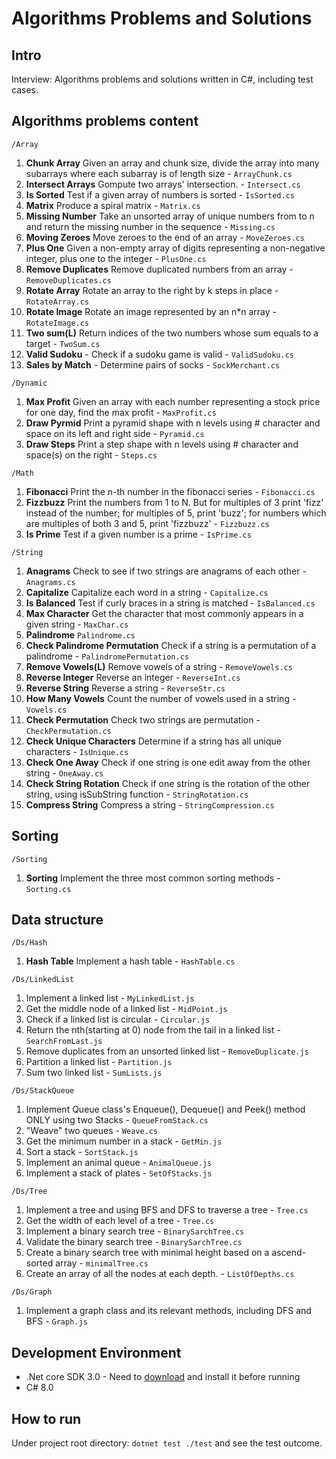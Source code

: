# Algorithms Problems and Solutions

## Intro

Interview: Algorithms problems and solutions written in C#, including test cases.

## Algorithms problems content

`/Array`

1. **Chunk Array** Given an array and chunk size, divide the array into many subarrays where each subarray is of length size - `ArrayChunk.cs`
2. **Intersect Arrays** Gompute two arrays' intersection. - `Intersect.cs`
3. **Is Sorted** Test if a given array of numbers is sorted - `IsSorted.cs`
4. **Matrix** Produce a spiral matrix - `Matrix.cs`
5. **Missing Number** Take an unsorted array of unique numbers from to n and return the missing number in the sequence - `Missing.cs`
6. **Moving Zeroes** Move zeroes to the end of an array - `MoveZeroes.cs`
7. **Plus One** Given a non-empty array of digits representing a non-negative integer, plus one to the integer - `PlusOne.cs`
8. **Remove Duplicates** Remove duplicated numbers from an array - `RemoveDuplicates.cs`
9. **Rotate Array** Rotate an array to the right by k steps in place - `RotateArray.cs`
10. **Rotate Image** Rotate an image represented by an n\*n array - `RotateImage.cs`
11. **Two sum(L)** Return indices of the two numbers whose sum equals to a target - `TwoSum.cs`
12. **Valid Sudoku** - Check if a sudoku game is valid - `ValidSudoku.cs`
13. **Sales by Match** - Determine pairs of socks - `SockMerchant.cs`

`/Dynamic`

1. **Max Profit** Given an array with each number representing a stock price for one day, find the max profit - `MaxProfit.cs`
2. **Draw Pyrmid** Print a pyramid shape with n levels using # character and space on its left and right side - `Pyramid.cs`
3. **Draw Steps** Print a step shape with n levels using # character and space(s) on the right - `Steps.cs`

`/Math`

1. **Fibonacci** Print the n-th number in the fibonacci series - `Fibonacci.cs`
2. **Fizzbuzz** Print the numbers from 1 to N. But for multiples of 3 print 'fizz' instead of the number; for multiples of 5, print 'buzz'; for numbers which are multiples of both 3 and 5, print 'fizzbuzz' - `Fizzbuzz.cs`
3. **Is Prime** Test if a given number is a prime - `IsPrime.cs`

`/String`

1. **Anagrams** Check to see if two strings are anagrams of each other - `Anagrams.cs`
2. **Capitalize** Capitalize each word in a string - `Capitalize.cs`
3. **Is Balanced** Test if curly braces in a string is matched - `IsBalanced.cs`
4. **Max Character** Get the character that most commonly appears in a given string - `MaxChar.cs`
5. **Palindrome** `Palindrome.cs`
6. **Check Palindrome Permutation** Check if a string is a permutation of a palindrome - `PalindromePermutation.cs`
7. **Remove Vowels(L)** Remove vowels of a string - `RemoveVowels.cs`
8. **Reverse Integer** Reverse an integer - `ReverseInt.cs`
9. **Reverse String** Reverse a string - `ReverseStr.cs`
10. **How Many Vowels** Count the number of vowels used in a string - `Vowels.cs`
11. **Check Permutation** Check two strings are permutation - `CheckPermutation.cs`
12. **Check Unique Characters** Determine if a string has all unique characters - `IsUnique.cs`
13. **Check One Away** Check if one string is one edit away from the other string - `OneAway.cs`
14. **Check String Rotation** Check if one string is the rotation of the other string, using isSubString function - `StringRotation.cs`
15. **Compress String** Compress a string - `StringCompression.cs`

## Sorting

`/Sorting`

1. **Sorting** Implement the three most common sorting methods - `Sorting.cs`

## Data structure

`/Ds/Hash`

1. **Hash Table** Implement a hash table - `HashTable.cs`

`/Ds/LinkedList`

1. Implement a linked list - `MyLinkedList.js`
2. Get the middle node of a linked list - `MidPoint.js`
3. Check if a linked list is circular - `Circular.js`
4. Return the nth(starting at 0) node from the tail in a linked list - `SearchFromLast.js`
5. Remove duplicates from an unsorted linked list - `RemoveDuplicate.js`
6. Partition a linked list - `Partition.js`
7. Sum two linked list - `SumLists.js`

`/Ds/StackQueue`

1. Implement Queue class's Enqueue(), Dequeue() and Peek() method ONLY using two Stacks - `QueueFromStack.cs`
2. "Weave" two queues - `Weave.cs`
3. Get the minimum number in a stack - `GetMin.js`
4. Sort a stack - `SortStack.js`
5. Implement an animal queue - `AnimalQueue.js`
6. Implement a stack of plates - `SetOfStacks.js`

`/Ds/Tree`

1. Implement a tree and using BFS and DFS to traverse a tree - `Tree.cs`
2. Get the width of each level of a tree - `Tree.cs`
3. Implement a binary search tree - `BinarySarchTree.cs`
4. Validate the binary search tree - `BinarySarchTree.cs`
5. Create a binary search tree with minimal height based on a ascend-sorted array - `minimalTree.cs`
6. Create an array of all the nodes at each depth. - `ListOfDepths.cs`

`/Ds/Graph`

1. Implement a graph class and its relevant methods, including DFS and BFS - `Graph.js`

## Development Environment

- .Net core SDK 3.0 - Need to [download](https://dotnet.microsoft.com/download) and install it before running
- C# 8.0

## How to run

Under project root directory: `dotnet test ./test` and see the test outcome.
